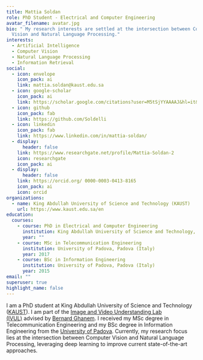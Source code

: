 ```yaml
---
title: Mattia Soldan
role: PhD Student - Electrical and Computer Engineering
avatar_filename: avatar.jpg
bio: " My research interests are settled at the intersection between Computer
  Vision and Natural Language Processing."
interests:
  - Artificial Intelligence
  - Computer Vision
  - Natural Language Processing
  - Information Retrieval
social:
  - icon: envelope
    icon_pack: ai
    link: mattia.soldan@kaust.edu.sa
  - icon: google-scholar
    icon_pack: ai
    link: https://scholar.google.com/citations?user=M5tSjYYAAAAJ&hl=it&oi=ao
  - icon: github
    icon_pack: fab
    link: https://github.com/Soldelli
  - icon: linkedin
    icon_pack: fab
    link: https://www.linkedin.com/in/mattia-soldan/
  - display:
      header: false
    link: https://www.researchgate.net/profile/Mattia-Soldan-2
    icon: researchgate
    icon_pack: ai
  - display:
      header: false
    link: https://orcid.org/ 0000-0003-0413-8165
    icon_pack: ai
    icon: orcid
organizations:
  - name: King Abdullah University of Science and Technology (KAUST)
    url: https://www.kaust.edu.sa/en
education:
  courses:
    - course: PhD in Electrical and Computer Engineering
      institution: King Abdullah University of Science and Technology, Thuwal (Saudi Arabia)
      year: ""
    - course: MSc in Telecommunication Engineering
      institution: University of Padova, Padova (Italy)
      year: 2017
    - course: BSc in Information Engineering
      institution: University of Padova, Padova (Italy)
      year: 2015
email: ""
superuser: true
highlight_name: false
---
```

I am a PhD student at King Abdullah University of Science and Technology ([KAUST](https://www.kaust.edu.sa/en)). I am part of the [Image and Video Understanding Lab (IVUL)](https://ivul.kaust.edu.sa/) advised by [Bernard Ghanem](http://www.bernardghanem.com/). I received my MSc degree in Telecommunication Engineering and my BSc degree in Information Engineering from the [University of Padova](https://www.unipd.it/en/). Currently, my research focus lies at the intersection between Computer Vision and Natural Language Processing, leveraging deep learning to improve current state-of-the-art approaches.